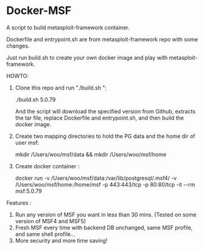 # Docker-MSF
 A script to build metasploit-framework container.

Dockerfile and entrypoint.sh are from metasploit-framework repo with some changes.

Just run build.sh to create your own docker image and play with metasploit-framework.


HOWTO:

1.  Clone this repo and run "./build.sh <MSF version>":

    ./build.sh 5.0.79

    And the script will download the specified version from Github, extracts the tar file, replace Dockerfile and entrypoint.sh, and then build the docker image.

2.  Create two mapping directories to hold the PG data and the home dir of user msf:
    
    mkdir /Users/woo/msf/data && mkdir /Users/woo/msf/home

3.  Create docker container :

    docker run -v /Users/woo/msf/data:/var/lib/postgresql/.msf4/ -v /Users/woo/msf/home:/home/msf -p 443:443/tcp -p 80:80/tcp -it --rm  msf:5.0.79



Features :

1.  Run any version of MSF you want in less than 30 mins. (Tested on some version of MSF4 and MSF5)
2.  Fresh MSF every time with backend DB unchanged, same MSF profile, and same shell profile...
3.  More security and more time saving!